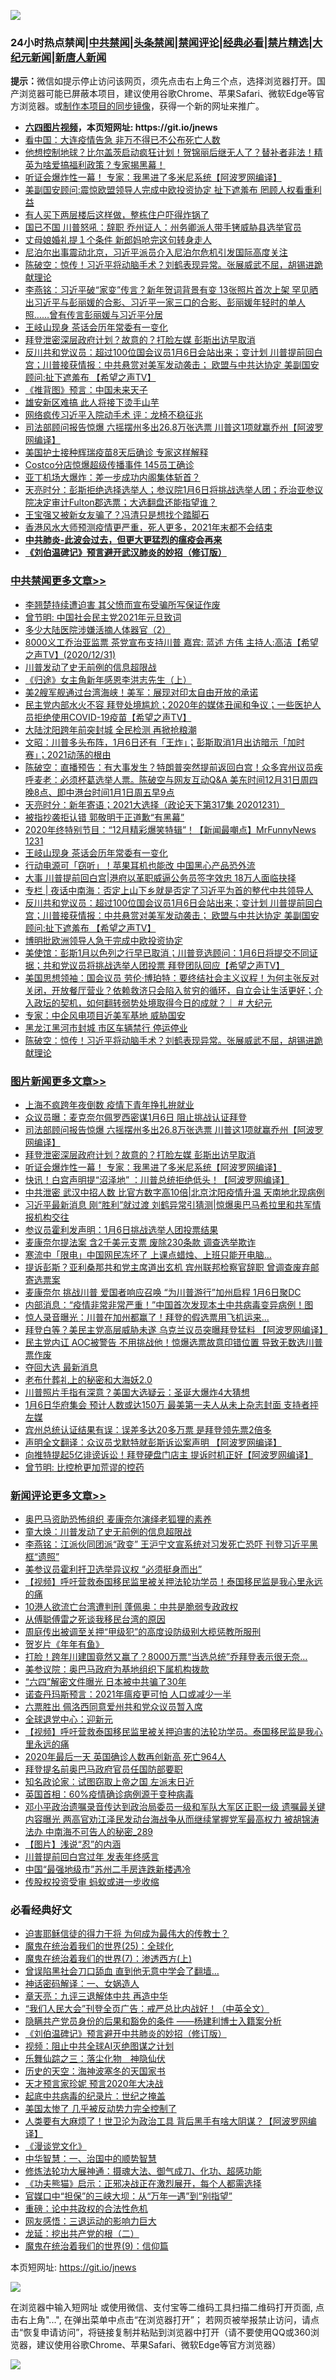 ![](https://raw.githubusercontent.com/fqnews/bnews/master/64photo/fqnews-qr.jpg)

<div id="tt">
<h3>24小时热点禁闻|<a href="#%E4%B8%AD%E5%85%B1%E7%A6%81%E9%97%BB%E6%9B%B4%E5%A4%9A%E6%96%87%E7%AB%A0">中共禁闻</a>|<a href="#%E5%9B%BE%E7%89%87%E6%96%B0%E9%97%BB%E6%9B%B4%E5%A4%9A%E6%96%87%E7%AB%A0">头条禁闻</a>|<a href="#%E6%96%B0%E9%97%BB%E8%AF%84%E8%AE%BA%E6%9B%B4%E5%A4%9A%E6%96%87%E7%AB%A0">禁闻评论|<a href="#%E5%BF%85%E7%9C%8B%E7%BB%8F%E5%85%B8%E5%A5%BD%E6%96%87">经典必看|<a href="/video.md#%E7%A6%81%E7%89%87%E7%B2%BE%E9%80%89">禁片精选</a>|<a href="https://github.com/fqnews/djy/blob/master/gb/nf1351518.md#1">大纪元新闻</a>|<a href="https://github.com/fqnews/ntdtv/blob/master/gb/prog204.md#1">新唐人新闻</a></h3>
<div><b>提示：</b>微信如提示停止访问该网页，须先点击右上角三个点，选择浏览器打开。国产浏览器可能已屏蔽本项目，建议使用谷歌Chrome、苹果Safari、微软Edge等官方浏览器。或<a href="https://github.com/fqnews/bnews/blob/master/%E5%88%B6%E4%BD%9Cgit%E7%A6%81%E9%97%BB%E9%95%9C%E5%83%8F.md">制作本项目的同步镜像</a>，获得一个新的网址来推广。</div>
<ul>
<li><b><a href="http://d1.bdrive.tk/64.mp4" target="_blank">六四图片视频</a>，本页短网址: https://git.io/jnews</b></li>
<li><a href="/cnnews/20201231/1458427.md">看中国：大连疫情告急 非万不得已不公布死亡人数</a></li>
<li><a href="/cbnews/20201231/1458406.md">他想控制地球？比尔盖茨启动疯狂计划！贺锦丽后继无人了？替补者非法！精英为啥爱搞福利政策？专家揭黑幕！</a></li>
<li><a href="/topimagenews/20201231/1458429.md">听证会爆炸性一幕！ 专家：我黑进了多米尼系统【阿波罗网编译】</a></li>
<li><a href="/cbnews/20201231/1458454.md">美副国安顾问:震惊欧盟领导人完成中欧投资协定 扯下遮羞布 罔顾人权看重利益</a></li>
<li><a href="/cbnews/20201231/1458537.md">有人买下两层楼后这样做，整栋住户吓得炸锅了</a></li>
<li><a href="/cnnews/20201231/1458559.md">国已不国 川普怒吼：辞职 乔州证人：州务卿派人带手铐威胁县选举官员</a></li>
<li><a href="/cbnews/20201231/1458469.md">丈母娘婚礼提１个条件 新郎妈呛完这句转身走人</a></li>
<li><a href="/headline/20201231/1458690.md">尼泊尔出事震动北京，习近平派员介入尼泊尔危机引发国际高度关注</a></li>
<li><a href="/cbnews/20201231/1458577.md">陈破空：惊传！习近平将动脑手术？刘鹤表现异常。张展威武不屈，胡锡进跪献理论</a></li>
<li><a href="/comments/20201231/1458693.md">李燕铭：习近平破“家变”传言？新年贺词背景有变 13张照片首次上架 罕见晒出习近平与彭丽媛的合影、习近平一家三口的合影、彭丽媛年轻时的单人照……曾有传言彭丽媛与习近平分居</a></li>
<li><a href="/cbnews/20210101/1458787.md">王岐山现身 茶话会历年常委有一变化</a></li>
<li><a href="/topimagenews/20201231/1458656.md">拜登泄密深层政府计划？故意的？打脸左媒 彭斯出访早取消</a></li>
<li><a href="/cbnews/20210101/1458740.md">反川共和党议员：超过100位国会议员1月6日会站出来；变计划 川普提前回白宫；川普接获情报：中共悬赏对美军发动袭击； 欧盟与中共达协定 美副国安顾问:扯下遮羞布 【希望之声TV】</a></li>
<li><a href="/comments/20210101/1458771.md">《推背图》预言：中国未来天子</a></li>
<li><a href="/cbnews/20201231/1458391.md">雄安新区难搞 此人将接下烫手山芋</a></li>
<li><a href="/comments/20210101/1458719.md">网络疯传习近平入院动手术 评：龙椅不稳征兆</a></li>
<li><a href="/topimagenews/20210101/1458715.md">司法部顾问报告惊爆 六摇摆州多出26.8万张选票 川普这1项就赢乔州【阿波罗网编译】</a></li>
<li><a href="/cnnews/20201231/1458516.md">美国护士接种辉瑞疫苗8天后确诊 专家这样解释</a></li>
<li><a href="/cnnews/20201231/1458543.md">Costco分店惊爆超级传播事件 145员工确诊</a></li>
<li><a href="/cnnews/20210101/1458816.md">亚丁机场大爆炸：差一步成功内阁集体斩首？</a></li>
<li><a href="/cbnews/20201231/1458332.md">天亮时分：彭斯拒绝选择选举人；参议院1月6日将挑战选举人团；乔治亚参议院决定审计Fulton郡选票；大选翻盘还能指望谁？</a></li>
<li><a href="/yule/20201231/1458484.md">王宝强又被新女友骗了？冯清只是想找个踏脚石</a></li>
<li><a href="/comments/20210101/1458707.md">香港风水大师预测疫情更严重，死人更多，2021年末都不会结束</a></li>
<li><b><a href="/comments/20200211/1275071.md" target="_blank">中共肺炎-此波会过去，但更大更猛烈的瘟疫会再来</a></b></li>
<li><b><a href="/comments/20200207/1272816.md" target="_blank">《刘伯温碑记》预言避开武汉肺炎的妙招（修订版）</a></b></li>
</ul>
</div>

<div class="catlist">
<h3><a href="/cbnews/" target="_blank">中共禁闻</a><span><a href="/cbnews/" target="_blank" rel="nofollow">更多文章>></a></span></h3>
<ul>
<li><a href="/cbnews/20210101/1458917.md" target="_blank">李翘楚持续遭迫害 其父愤而宣布受骗所写保证作废</a></li>
<li><a href="/cbnews/20210101/1458782.md" target="_blank">曾节明: 中国社会民主党2021年元旦致词</a></li>
<li><a href="/cbnews/20210101/1458766.md" target="_blank">多少大陆医院涉嫌活摘人体器官（2）</a></li>
<li><a href="/cbnews/20210101/1458888.md" target="_blank">8000义工乔治亚监票   茶党宣布支持川普  嘉宾: 蓝述  方伟  主持人:高洁【希望之声TV】(2020/12/31)</a></li>
<li><a href="/cbnews/20210101/1458717.md" target="_blank">川普发动了史无前例的信息超限战</a></li>
<li><a href="/cbnews/20210101/1458713.md" target="_blank">《归途》女主角新年感恩李洪志先生（上）</a></li>
<li><a href="/cbnews/20210101/1458879.md" target="_blank">美2艘军舰通过台湾海峡！美军：展现对印太自由开放的承诺</a></li>
<li><a href="/cbnews/20210101/1458873.md" target="_blank">民主党内部水火不容  拜登处境尴尬；2020年的媒体丑闻和争议；一些医护人员拒绝使用COVID-19疫苗【希望之声TV】</a></li>
<li><a href="/cbnews/20210101/1458870.md" target="_blank">大陆沈阳跨年前突封城 全民检测 再掀抢粮潮</a></li>
<li><a href="/cbnews/20210101/1458863.md" target="_blank">文昭：川普多头布阵，1月6日还有「王炸」；彭斯取消1月出访暗示「加时赛」；2021动荡的根由</a></li>
<li><a href="/cbnews/20210101/1458851.md" target="_blank">陈破空：直播预告：有大事发生？特朗普突然提前返回白宫！众多宾州议员疾呼麦老：必须杯葛选举人票。陈破空与网友互动Q&amp;A 美东时间12月31日周四晚8点、即中港台时间1月1日周五早9点</a></li>
<li><a href="/cbnews/20210101/1458834.md" target="_blank">天亮时分：新年寄语；2021大选择（政论天下第317集 20201231）</a></li>
<li><a href="/cbnews/20210101/1458809.md" target="_blank">被指抄袭拒认错 郭敬明于正道歉“有黑幕”</a></li>
<li><a href="/cbnews/20210101/1458795.md" target="_blank">2020年终特别节目：“12月精彩爆笑特辑”！【新闻最嘲点】MrFunnyNews 1231</a></li>
<li><a href="/cbnews/20210101/1458787.md" target="_blank">王岐山现身 茶话会历年常委有一变化</a></li>
<li><a href="/cbnews/20210101/1458785.md" target="_blank">行动电源可「窃听」！苹果耳机也能改 中国黑心产品恐外流</a></li>
<li><a href="/cbnews/20210101/1458776.md" target="_blank">大事 川普提前回白宫|港府以革职威逼公务员签字效忠 18万人面临抉择</a></li>
<li><a href="/cbnews/20210101/1458767.md" target="_blank">专栏 | 夜话中南海：否定上山下乡就是否定了习近平为首的整代中共领导人</a></li>
<li><a href="/cbnews/20210101/1458740.md" target="_blank">反川共和党议员：超过100位国会议员1月6日会站出来；变计划 川普提前回白宫；川普接获情报：中共悬赏对美军发动袭击； 欧盟与中共达协定 美副国安顾问:扯下遮羞布 【希望之声TV】</a></li>
<li><a href="/cbnews/20201231/1458646.md" target="_blank">博明批欧洲领导人急于完成中欧投资协定</a></li>
<li><a href="/cbnews/20201231/1458628.md" target="_blank">美使馆：彭斯1月以色列之行早已取消；川普竞选顾问：1月6日将提交不同证据；共和党议员将挑战选举人团投票 拜登团队回应【希望之声TV】</a></li>
<li><a href="/cbnews/20201231/1458596.md" target="_blank">美国思想领袖：国会议员 劳伦·博珀特：要终结社会主义议程！为何主张反对关闭，开放餐厅营业？依赖救济只会陷入贫穷的循环，自立会让生活更好；介入政坛的契机，如何翻转弱势处境取得今日的成就？｜ # 大纪元</a></li>
<li><a href="/cbnews/20201231/1458580.md" target="_blank">专家：中企风电项目近美军基地 威胁国安</a></li>
<li><a href="/cbnews/20201231/1458579.md" target="_blank">黑龙江黑河市封城 市区车辆禁行 停运停业</a></li>
<li><a href="/cbnews/20201231/1458577.md" target="_blank">陈破空：惊传！习近平将动脑手术？刘鹤表现异常。张展威武不屈，胡锡进跪献理论</a></li>

</ul>
</div>
<div class="catlist">
<h3><a href="/topimagenews/" target="_blank">图片新闻</a><span><a href="/topimagenews/" target="_blank" rel="nofollow">更多文章>></a></span></h3>
<ul>
<li><a href="/topimagenews/20210101/1458808.md" target="_blank">上海不疯跨年夜倒数 疫情下青年挣扎拚就业</a></li>
<li><a href="/topimagenews/20210101/1458750.md" target="_blank">众议员曝：麦克奈尔佩罗西密谋1月6日 阻止挑战认证拜登</a></li>
<li><a href="/topimagenews/20210101/1458715.md" target="_blank">司法部顾问报告惊爆 六摇摆州多出26.8万张选票 川普这1项就赢乔州【阿波罗网编译】</a></li>
<li><a href="/topimagenews/20201231/1458656.md" target="_blank">拜登泄密深层政府计划？故意的？打脸左媒 彭斯出访早取消</a></li>
<li><a href="/topimagenews/20201231/1458429.md" target="_blank">听证会爆炸性一幕！ 专家：我黑进了多米尼系统【阿波罗网编译】</a></li>
<li><a href="/topimagenews/20201231/1458267.md" target="_blank">快讯！白宫声明提“沼泽地” ：川普总统拒绝低头！【阿波罗网编译】</a></li>
<li><a href="/topimagenews/20201231/1458232.md" target="_blank">中共泄密 武汉中招人数 比官方数字高10倍|北京沈阳疫情升温 天南地北现病例</a></li>
<li><a href="/topimagenews/20201231/1458215.md" target="_blank">习近平最新消息 刚“胜利”就过渡 刘鹤异常引猜测|惊爆奥巴马希拉里和共军情报机构交往</a></li>
<li><a href="/topimagenews/20201231/1458150.md" target="_blank">参议员霍利发声明：1月6日挑战选举人团投票结果</a></li>
<li><a href="/topimagenews/20201231/1458141.md" target="_blank">麦康奈尔提法案 含2千美元支票 废除230条款 调查选举欺诈</a></li>
<li><a href="/topimagenews/20201231/1458135.md" target="_blank">寒流中「限电」中国网民冻坏了 上课点蜡烛、上班只能开电脑…</a></li>
<li><a href="/topimagenews/20201231/1458104.md" target="_blank">提诉彭斯？亚利桑那共和党主席道出玄机 宾州联邦检察官辞职 曾调查废弃邮寄选票案</a></li>
<li><a href="/topimagenews/20201230/1457911.md" target="_blank">麦康奈尔 挑战川普 爱国者响应召唤 “为川普游行”加州启程 1月6日聚DC</a></li>
<li><a href="/topimagenews/20201230/1457793.md" target="_blank">内部消息：“疫情非常非常严重！”中国首次发现本土中共病毒变异病例！图</a></li>
<li><a href="/topimagenews/20201230/1457783.md" target="_blank">惊人录音曝光：川普在加州都赢了！拜登的假选票用飞机运来&#8230;</a></li>
<li><a href="/topimagenews/20201230/1457573.md" target="_blank">拜登白等？美民主党高层威胁未遂 乌克兰议员突曝拜登猛料 【阿波罗网编译】</a></li>
<li><a href="/topimagenews/20201230/1457561.md" target="_blank">民主党内讧 AOC被警告 不用挑战他！惊爆选票故意印错位置 导致无数选川普票作废</a></li>
<li><a href="/topimagenews/20201229/1457362.md" target="_blank">夺回大选 最新消息</a></li>
<li><a href="/comments/20201229/1457210.md" target="_blank">老布什葬礼上的秘密和大海妖2.0</a></li>
<li><a href="/topimagenews/20201229/1457220.md" target="_blank">川普照片手指有深意？美国大选疑云：圣诞大爆炸4大猜想</a></li>
<li><a href="/topimagenews/20201229/1457207.md" target="_blank">1月6日华府集会 预计人数或达150万 最美第一夫人从未上杂志封面 支持者抨左媒</a></li>
<li><a href="/topimagenews/20201229/1457137.md" target="_blank">宾州总统认证结果有误：误差多达20多万票 是拜登领先票2倍多</a></li>
<li><a href="/topimagenews/20201229/1457132.md" target="_blank">声明全文翻译：众议员戈默特就彭斯诉讼案声明 【阿波罗网编译】</a></li>
<li><a href="/topimagenews/20201229/1457112.md" target="_blank">向推特提起5亿诽谤诉讼！拜登硬盘门店主 提诉时机正好【阿波罗网编译】</a></li>
<li><a href="/comments/20201229/1457025.md" target="_blank">曾节明: 比控枪更加荒谬的控药</a></li>

</ul>
</div>
<div class="catlist">
<h3><a href="/comments/" target="_blank">新闻评论</a><span><a href="/comments/" target="_blank" rel="nofollow">更多文章>></a></span></h3>
<ul>
<li><a href="/comments/20210101/1458919.md" target="_blank">奥巴马资助恐怖组织 麦康奈尔演绎老狐狸的素养</a></li>
<li><a href="/comments/20210101/1458918.md" target="_blank">童大焕：川普发动了史无前例的信息超限战</a></li>
<li><a href="/comments/20210101/1458915.md" target="_blank">李燕铭：江派伙同团派“政变” 王沪宁文宣系统对习发死亡恐吓 刊登习近平黑框“遗照”</a></li>
<li><a href="/comments/20210101/1458908.md" target="_blank">美参议员霍利扞卫选举异议权 “必须挺身而出”</a></li>
<li><a href="/comments/20210101/1458905.md" target="_blank">【视频】呼吁营救泰国移民监里被关押法轮功学员！泰国移民监是我心里永远的痛</a></li>
<li><a href="/comments/20210101/1458903.md" target="_blank">10港人欲流亡台湾遭判刑 蓬佩奥：中共是脆弱专政政权</a></li>
<li><a href="/comments/20210101/1458900.md" target="_blank">从傅聪傅雷之死谈我移民台湾的原因</a></li>
<li><a href="/comments/20210101/1458897.md" target="_blank">周庭传出被调至关押“甲级犯”的高度设防级别大榄惩教所服刑</a></li>
<li><a href="/comments/20210101/1458764.md" target="_blank">贺岁片《年年有鱼》</a></li>
<li><a href="/comments/20210101/1458718.md" target="_blank">打脸！跨年川建国竟然又赢了？8000万票“当选总统”乔拜登表示很无奈…</a></li>
<li><a href="/comments/20210101/1458885.md" target="_blank">美参议院：奥巴马政府为基地组织下属机构拨款</a></li>
<li><a href="/comments/20210101/1458878.md" target="_blank">“六四”解密文件曝光 日本被中共骗了30年</a></li>
<li><a href="/comments/20210101/1458877.md" target="_blank">诺查丹玛斯预言：2021年瘟疫更可怕 人口或减少一半</a></li>
<li><a href="/comments/20210101/1458876.md" target="_blank">六票胜出 佩洛西同意爱州共和党众议员暂入席</a></li>
<li><a href="/comments/20210101/1458864.md" target="_blank">全球退党中心：迎新元</a></li>
<li><a href="/comments/20210101/1458849.md" target="_blank">【视频】呼吁营救泰国移民监里被关押迫害的法轮功学员。泰国移民监是我心里永远的痛</a></li>
<li><a href="/comments/20210101/1458848.md" target="_blank">2020年最后一天 英国确诊人数再创新高 死亡964人</a></li>
<li><a href="/comments/20210101/1458845.md" target="_blank">拜登提名前奥巴马政府官员任国防部要职</a></li>
<li><a href="/comments/20210101/1458844.md" target="_blank">知名政论家：试图窃取上帝之国 左派末日近</a></li>
<li><a href="/comments/20210101/1458843.md" target="_blank">英国首相：60%疫情确诊病例源于变种病毒</a></li>
<li><a href="/comments/20210101/1458833.md" target="_blank">邓小平政治遗嘱录音传达到政治局委员一级和军队大军区正职一级 遗嘱最关键内容曝光 两高官劝江泽民发动台海战争从而继续掌握党军最高权力 被胡锦涛法办 中南海不可告人的秘密_289</a></li>
<li><a href="/comments/20210101/1458825.md" target="_blank">【图片】浅说“忍”的内涵</a></li>
<li><a href="/comments/20210101/1458824.md" target="_blank">川普提前回白宫过年 发表年终感言</a></li>
<li><a href="/comments/20210101/1458822.md" target="_blank">中国“最强地级市”苏州二手房连跌新楼遇冷</a></li>
<li><a href="/comments/20210101/1458821.md" target="_blank">传股权投资受审 蚂蚁或进一步收缩</a></li>

</ul>
</div>

<div class="catlist">
<h3>必看经典好文</h3>
<ul>
<li><a href="/comments/20200622/1346846.md" target="_blank">迫害耶稣信徒的得力干将  为何成为最伟大的传教士？</a></li>
<li><a href="/comments/20181017/1014654.md" target="_blank">魔鬼在统治着我们的世界(25)：全球化</a></li>
<li><a href="/topimagenews/20180527/948369.md" target="_blank">魔鬼在统治着我们的世界(7)：渗透西方(上)</a></li>
<li><a href="/topimagenews/20200928/1404412.md" target="_blank">曾误陷黑社会刀口舔血 直到他无意中学会了翻墙&#8230;</a></li>
<li><a href="/comments/20200609/1342224.md" target="_blank">神话密码解译：一、女娲造人</a></li>
<li><a href="/comments/20131119/1029445.md" target="_blank">章天亮：九评三退解体中共 再造中华</a></li>
<li><a href="/comments/20201213/1446945.md" target="_blank">&#8220;我们人民大会&#8221;刊登全页广告：戒严总比内战好！（中英全文）</a></li>
<li><a href="/comments/20201010/1411228.md" target="_blank">隐瞒共产党员身份的后果和豁免的条件 ——杨建利博士入籍案分析</a></li>
<li><a href="/comments/20200207/1272816.md" target="_blank">《刘伯温碑记》预言避开中共肺炎的妙招（修订版）</a></li>
<li><a href="/comments/20201221/1451945.md" target="_blank">视频：阻止中共全球AI灭绝图谋之计划</a></li>
<li><a href="/tculture/20190101/1056889.md" target="_blank">乐舞仙踪之三：落尘化物　神隐仙伏</a></li>
<li><a href="/tculture/xiulian/20170318/732480.md" target="_blank">历史的天空：海神波塞冬的天国家书</a></li>
<li><a href="/topimagenews/20200513/1327828.md" target="_blank">天才预言家珍妮 预言2020年大决战</a></li>
<li><a href="/comments/20200702/1354076.md" target="_blank">起底中共病毒的纪录片：世纪之掩盖</a></li>
<li><a href="/comments/20200624/1349702.md" target="_blank">美国太惨了 几乎被反动势力完全控制了</a></li>
<li><a href="/cnnews/20201226/1455352.md" target="_blank">人类要有大麻烦了！世卫沦为政治工具 背后黑手有啥大阴谋？【阿波罗网编译】</a></li>
<li><a href="/comments/20200521/783167.md" target="_blank">《漫谈党文化》</a></li>
<li><a href="/comments/20200605/1340202.md" target="_blank">中华智慧：一、治国中的顺势智慧</a></li>
<li><a href="/comments/20191203/1234383.md" target="_blank">修炼法轮功大展神通：摄魂大法、御气成刀、化功、超感功能</a></li>
<li><a href="/comments/20200308/1290182.md" target="_blank">《功夫熊猫》启示：正邪决战正在激烈展开，每个人都需选择</a></li>
<li><a href="/cbnews/20200624/1349641.md" target="_blank">官媒口中“担保”的三峡大坝：从“万年一遇”到“别指望”</a></li>
<li><a href="/comments/20200705/783271.md" target="_blank">重磅：论中共政权的合法性危机</a></li>
<li><a href="/cbnews/20200126/1265515.md" target="_blank">网友感悟：三退运动的影响力巨大</a></li>
<li><a href="/comments/20200928/1404653.md" target="_blank">龙延：挖出共产党的根（二）</a></li>
<li><a href="/topimagenews/20180529/949649.md" target="_blank">魔鬼在统治着我们的世界(9)：信仰篇</a></li>

</ul>
</div>

本页短网址: https://git.io/jnews

![](https://raw.githubusercontent.com/fqnews/bnews/master/64photo/fqnews-qr.jpg)

在浏览器中输入短网址 或使用微信、支付宝等二维码工具扫描二维码打开页面, 点击右上角"...", 在弹出菜单中点击“在浏览器打开”； 若网页被举报禁止访问，请点击“恢复申请访问”，将链接复制并粘贴到浏览器中打开（请不要使用QQ或360浏览器，建议使用谷歌Chrome、苹果Safari、微软Edge等官方浏览器）

![](https://raw.githubusercontent.com/fqnews/bnews/master/64photo/wx.jpg)